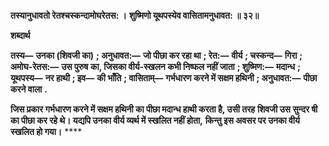 **तस्यानुधावतो रेतश्चस्कन्दामोघरेतस: ।** **शुष्मिणो यूथपस्येव वासितामनुधावत: ॥ ३२॥** 

**शब्दार्थ** 

**तस्य—** **उनका (शिवजी का)** **; अनुधावत:—** **जो पीछा कर रहा था** **; रेत:—** **वीर्य** **; चस्कन्द—** **गिरा** **; अमोघ-रेतस:—** **उस पुरुष** **का, जिसका वीर्य-स्खलन कभी निष्फल नहीं जाता** **; शुष्मिण:—** **मदान्ध** **; यूथपस्य—** **नर हाथी** **; इव—** **की भाँति** **; वासिताम्—** **गर्भधारण करने में सक्षम हथिनी** **; अनुधावत:—** **पीछा करने वाला** **.** 

**जिस प्रकार गर्भधारण करने में सक्षम हथिनी का पीछा मदान्ध हाथी करता है, उसी तरह** **शिवजी उस सुन्दर षी का पीछा कर रहे थे। यद्यपि उनका वीर्य व्यर्थ में स्खलित नहीं होता,** **किन्तु इस अवसर पर उनका वीर्य स्खलित हो गया।** **** 